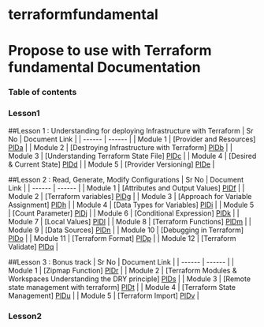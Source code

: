 # terraformfundamental
# Propose to use with Terraform fundamental Documentation


### Table of contents
### Lesson1
##Lesson 1 : Understanding for deploying Infrastructure with Terraform
| Sr No | Document Link |
| ------ | ------ |
| Module 1 | [Provider and Resources] [PlDa] |
| Module 2 | [Destroying Infrastructure with Terraform] [PlDb] |
| Module 3 | [Understanding Terraform State File] [PlDc] |
| Module 4 | [Desired & Current State] [PlDd] |
| Module 5 | [Provider Versioning] [PlDe] |

##Lesson 2 : Read, Generate, Modify Configurations
| Sr No | Document Link |
| ------ | ------ |
| Module 1 | [Attributes and Output Values] [PlDf] |
| Module 2 | [Terraform variables] [PlDg] |
| Module 3 | [Approach for Variable Assignment] [PlDh] |
| Module 4 | [Data Types for Variables] [PlDi] |
| Module 5 | [Count Parameter] [PlDj] |
| Module 6 | [Conditional Expression] [PlDk] |
| Module 7 | [Local Values] [PlDl] |
| Module 8 | [Terraform Functions] [PlDm] |
| Module 9 | [Data Sources] [PlDn] |
| Module 10 | [Debugging in Terraform] [PlDo] |
| Module 11 | [Terraform Format] [PlDp] |
| Module 12 | [Terraform Validate] [PlDq] |


##Lesson 3 : Bonus track
| Sr No | Document Link |
| ------ | ------ |
| Module 1 | [Zipmap Function] [PlDr] |
| Module 2 | [Terraform Modules & Workspaces Understanding the DRY principle] [PlDs] |
| Module 3 | [Remote state management with terraform] [PlDt] |
| Module 4 | [Terraform State Management] [PlDu] |
| Module 5 | [Terraform Import] [PlDv] |

### Lesson2

   [PlDa]: <https://github.com/orionelse/terraformfundamental/tree/main/Lesson1/Module01>
   [PlDb]: <https://github.com/orionelse/terraformfundamental/tree/main/Lesson1/Module02>
   [PlDc]: <https://github.com/orionelse/terraformfundamental/tree/main/Lesson1/Module03>
   [PlDd]: <https://github.com/orionelse/terraformfundamental/tree/main/Lesson1/Module04>   
   [PlDe]: <https://github.com/orionelse/terraformfundamental/tree/main/Lesson1/Module05>
   [PlDf]: <https://github.com/orionelse/terraformfundamental/tree/main/Lesson2/Module01>
   [PlDg]: <https://github.com/orionelse/terraformfundamental/tree/main/Lesson2/Module02>
   [PlDh]: <https://github.com/orionelse/terraformfundamental/tree/main/Lesson2/Module03>
   [PlDi]: <https://github.com/orionelse/terraformfundamental/tree/main/Lesson2/Module04>
   [PlDj]: <https://github.com/orionelse/terraformfundamental/tree/main/Lesson2/Module05>
   [PlDk]: <https://github.com/orionelse/terraformfundamental/tree/main/Lesson2/Module06>
   [PlDl]: <https://github.com/orionelse/terraformfundamental/tree/main/Lesson2/Module07>
   [PlDm]: <https://github.com/orionelse/terraformfundamental/tree/main/Lesson2/Module08>
   [PlDn]: <https://github.com/orionelse/terraformfundamental/tree/main/Lesson2/Module09>
   [PlDo]: <https://github.com/orionelse/terraformfundamental/tree/main/Lesson2/Module10>
   [PlDp]: <https://github.com/orionelse/terraformfundamental/tree/main/Lesson2/Module11>
   [PlDq]: <https://github.com/orionelse/terraformfundamental/tree/main/Lesson2/Module12>
   [PlDr]: <https://github.com/orionelse/terraformfundamental/tree/main/Lesson3/Module1>
   [PlDs]: <https://github.com/orionelse/terraformfundamental/tree/main/Lesson3/Module2>
   [PlDt]: <https://github.com/orionelse/terraformfundamental/tree/main/Lesson3/Module3>
   [PlDu]: <https://github.com/orionelse/terraformfundamental/tree/main/Lesson3/Module4>
   [PlDv]: <https://github.com/orionelse/terraformfundamental/tree/main/Lesson3/Module5>
